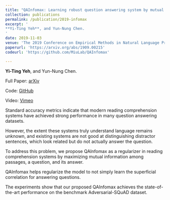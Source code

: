 ```yaml
---
title: "QAInfomax: Learning robust question answering system by mutual information maximization."
collection: publications
permalink: /publication/2019-infomax
excerpt: '
**Yi-Ting Yeh**, and Yun-Nung Chen.
'
date: 2019-11-03
venue: 'The 2019 Conference on Empirical Methods in Natural Language Processing (EMNLP)'
paperurl: 'https://arxiv.org/abs/1909.00215'
codeurl: 'https://github.com/MiuLab/QAInfomax'

---
```


**Yi-Ting Yeh**, and Yun-Nung Chen.

Full Paper: [arXiv](https://arxiv.org/abs/1909.00215)

Code: [GitHub](https://github.com/MiuLab/QAInfomax)

Video: [Vimeo](https://vimeo.com/426361695)

Standard accuracy metrics indicate that modern reading comprehension systems have achieved strong performance in many question answering datasets. 

However, the extent these systems truly understand language remains unknown, and existing systems are not good at distinguishing distractor sentences, which look related but do not actually answer the question. 

To address this problem, we propose QAInfomax as a regularizer in reading comprehension systems by maximizing mutual information among passages, a question, and its answer. 

QAInfomax helps regularize the model to not simply learn the superficial correlation for answering questions. 

The experiments show that our proposed QAInfomax achieves the state-of-the-art performance on the benchmark Adversarial-SQuAD dataset. 